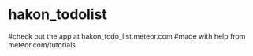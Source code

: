# hakon_todolist
#check out the app at hakon_todo_list.meteor.com
#made with help from meteor.com/tutorials